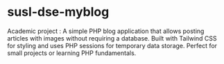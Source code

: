 # susl-dse-myblog
Academic project : A simple PHP blog application that allows posting articles with images without requiring a database. Built with Tailwind CSS for styling and uses PHP sessions for temporary data storage. Perfect for small projects or learning PHP fundamentals.
